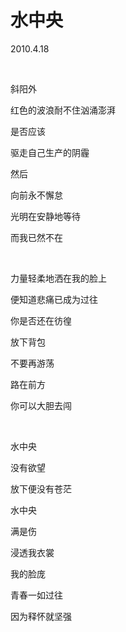 # 水中央

2010.4.18

&emsp;

斜阳外

红色的波浪耐不住汹涌澎湃

是否应该

驱走自己生产的阴霾

然后

向前永不懈怠

光明在安静地等待

而我已然不在

&emsp;

力量轻柔地洒在我的脸上

便知道悲痛已成为过往

你是否还在彷徨

放下背包

不要再游荡

路在前方

你可以大胆去闯

&emsp;

水中央

没有欲望

放下便没有苍茫

水中央

满是伤

浸透我衣裳

我的脸庞

青春一如过往

因为释怀就坚强

